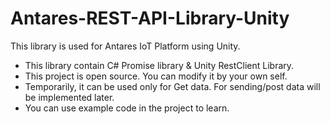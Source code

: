 # Antares-REST-API-Library-Unity
This library is used for Antares IoT Platform using Unity. 
* This library contain C# Promise library & Unity RestClient Library.
* This project is open source. You can modify it by your own self.
* Temporarily, it can be used only for Get data. For sending/post data will be implemented later.
* You can use example code in the project to learn.
